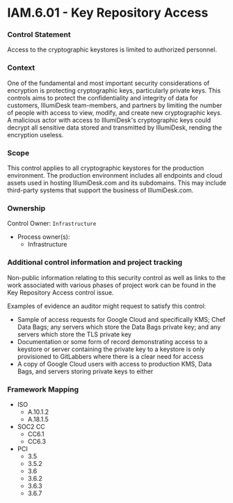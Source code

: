 # IAM.6.01 - Key Repository Access



### Control Statement

Access to the cryptographic keystores is limited to authorized personnel.

###  Context

One of the fundamental and most important security considerations of encryption is protecting cryptographic keys, particularly private keys. This controls aims to protect the confidentiality and integrity of data for customers, IllumiDesk team-members, and partners by limiting the number of people with access to view, modify, and create new cryptographic keys. A malicious actor with access to IllumiDesk's cryptographic keys could decrypt all sensitive data stored and transmitted by IllumiDesk, rending the encryption useless.

###  Scope

This control applies to all cryptographic keystores for the production environment. The production environment includes all endpoints and cloud assets used in hosting IllumiDesk.com and its subdomains. This may include third-party systems that support the business of IllumiDesk.com.

###  Ownership

Control Owner: `Infrastructure`

* Process owner\(s\):
  * Infrastructure

###  Additional control information and project tracking

Non-public information relating to this security control as well as links to the work associated with various phases of project work can be found in the Key Repository Access control issue.

Examples of evidence an auditor might request to satisfy this control:

* Sample of access requests for Google Cloud and specifically KMS; Chef Data Bags; any servers which store the Data Bags private key; and any servers which store the TLS private key
* Documentation or some form of record demonstrating access to a keystore or server containing the private key to a keystore is only provisioned to GitLabbers where there is a clear need for access
* A copy of Google Cloud users with access to production KMS, Data Bags, and servers storing private keys to either

###  Framework Mapping

* ISO
  * A.10.1.2
  * A.18.1.5
* SOC2 CC
  * CC6.1
  * CC6.3
* PCI
  * 3.5
  * 3.5.2
  * 3.6
  * 3.6.2
  * 3.6.3
  * 3.6.7

